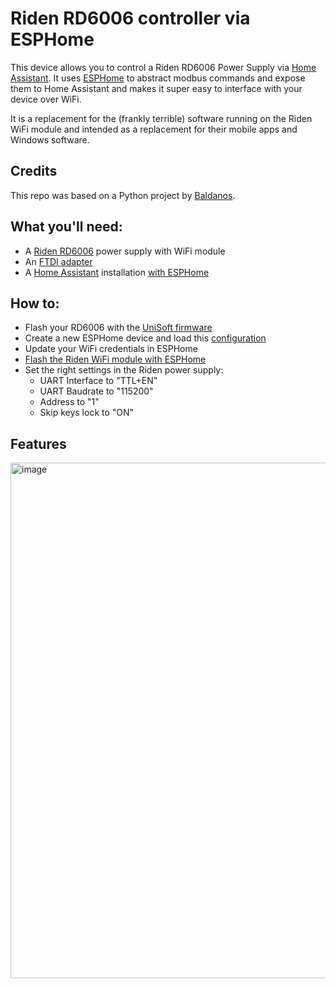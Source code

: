 # Riden RD6006 controller via ESPHome

This device allows you to control a Riden RD6006 Power Supply via [Home Assistant](https://www.home-assistant.io/). It uses [ESPHome](https://esphome.io/) to abstract modbus commands and expose them to Home Assistant and makes it super easy to interface with your device over WiFi.

It is a replacement for the (frankly terrible) software running on the Riden WiFi module and intended as a replacement for their mobile apps and Windows software.

## Credits
This repo was based on a Python project by [Baldanos](https://github.com/Baldanos/rd6006).

## What you'll need:
- A [Riden RD6006](https://rdtech.aliexpress.com/store/923042) power supply with WiFi module
- An [FTDI adapter](https://www.aliexpress.com/item/32273550144.html)
- A [Home Assistant](https://www.home-assistant.io/) installation [with ESPHome](https://esphome.io/guides/getting_started_hassio.html)

## How to:
- Flash your RD6006 with the [UniSoft firmware](https://github.com/wildekek/riden-firmware-unisoft)
- Create a new ESPHome device and load this [configuration](/rd6006-controller.yaml)
- Update your WiFi credentials in ESPHome
- [Flash the Riden WiFi module with ESPHome](https://esphome.io/guides/physical_device_connection.html)
- Set the right settings in the Riden power supply:
	- UART Interface to "TTL+EN"
	- UART Baudrate to "115200"
	- Address to "1"
	- Skip keys lock to "ON"

## Features
<img width="825" alt="image" src="https://github.com/wildekek/rd6006-controller/assets/2332647/e5a712ff-85f0-40c0-9eed-f98f387a32b2">
